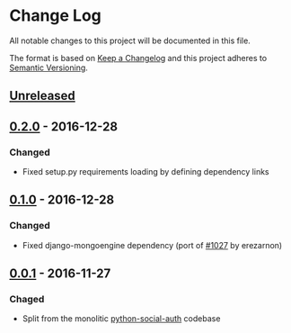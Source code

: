 # Change Log

All notable changes to this project will be documented in this file.

The format is based on [Keep a Changelog](http://keepachangelog.com/)
and this project adheres to [Semantic Versioning](http://semver.org/).

## [Unreleased](https://github.com/python-social-auth/social-app-django-mongoengine/commits/master)

## [0.2.0](https://github.com/python-social-auth/social-app-django/releases/tag/0.2.0) - 2016-12-28

### Changed
- Fixed setup.py requirements loading by defining dependency links

## [0.1.0](https://github.com/python-social-auth/social-app-django/releases/tag/0.1.0) - 2016-12-28

### Changed
- Fixed django-mongoengine dependency (port of [#1027](https://github.com/omab/python-social-auth/pull/1027)
  by erezarnon)

## [0.0.1](https://github.com/python-social-auth/social-app-django/releases/tag/0.0.1) - 2016-11-27

### Chaged
- Split from the monolitic [python-social-auth](https://github.com/omab/python-social-auth)
  codebase
